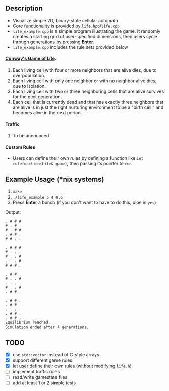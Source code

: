 ## Description

- Visualize simple 2D, binary-state cellular automata
- Core functionality is provided by `life.hpp`/`life.cpp`
- `life_example.cpp` is a simple program illustrating the game. It randomly creates a starting grid of user-specified dimensions, then users cycle through generations by pressing **Enter**.
- `life_example.cpp` includes the rule sets provided below

#### [Conway's Game of Life](https://en.wikipedia.org/wiki/Conway%27s_Game_of_Life).
1. Each living cell with four or more neighbors that are alive dies, due to overpopulation.
2. Each living cell with only one neighbor or with no neighbor alive dies, due to isolation.
3. Each living cell with two or three neighboring cells that are alive survives for the next generation.
4. Each cell that is currently dead and that has exactly three neighbors that are alive is in just the right nurturing environment to be a “birth cell,” and becomes alive in the next period.

#### Traffic
1. To be announced

#### Custom Rules
- Users can define their own rules by defining a function like `int rulefunction(Life& game)`, then passing its pointer to `run`

## Example Usage (*nix systems)
1. `make`
2. `./life_example 5 4 0.6`
3. Press **Enter** a bunch (if you don't want to have to do this, pipe in `yes`)

Output:
```
. # # #
# . # .
# . # #
. # # .
# # . .

. # # #
# . . .
# . . #
. . . #
# # # .

. # # .
# . . #
. . . .
# . . #
. # # .

. # # .
. # # .
. . . .
. # # .
. # # .
Equilibrium reached.
Simulation ended after 4 generations.
```

## TODO

- [x] use `std::vector` instead of C-style arrays
- [x] support different game rules
- [x] let user define their own rules (without modifying `life.h`)
- [ ] implement traffic rules
- [ ] read/write gamestate files
- [ ] add at least 1 or 2 simple tests